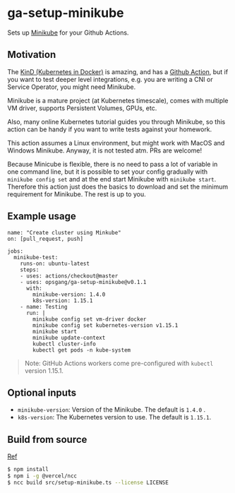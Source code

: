 # ga-setup-minikube

Sets up [Minikube](https://minikube.sigs.k8s.io) for your Github Actions.

## Motivation

The [KinD (Kubernetes in Docker)](https://kind.sigs.k8s.io/) is amazing, and has a [Github Action](https://github.com/engineerd/setup-kind),
but if you want to test deeper level integrations, e.g. you are writing a CNI or
Service Operator, you might need Minikube.

Minikube is a mature project (at Kubernetes timescale), comes with multiple VM driver, supports
Persistent Volumes, GPUs, etc.

Also, many online Kubernetes tutorial guides you through Minikube, so this action can be
handy if you want to write tests against your homework.

This action assumes a Linux environment, but might work with MacOS and Windows Minikube.
Anyway, it is not tested atm. PRs are welcome!

Because Minicube is flexible, there is no need to pass a lot of variable in one command line,
but it is possible to set your config gradually with `minikube config set` and at the end
start Minikube with `minikube start`. Therefore this action just does the basics to download
and set the minimum requirement for Minikube. The rest is up to you.

## Example usage

```
name: "Create cluster using Minkube"
on: [pull_request, push]

jobs:
  minikube-test:
    runs-on: ubuntu-latest
    steps:
    - uses: actions/checkout@master
    - uses: opsgang/ga-setup-minikube@v0.1.1
      with:
        minikube-version: 1.4.0
        k8s-version: 1.15.1
    - name: Testing
      run: |
        minikube config set vm-driver docker
        minikube config set kubernetes-version v1.15.1
        minikube start
        minikube update-context
        kubectl cluster-info
        kubectl get pods -n kube-system
```

> Note: GitHub Actions workers come pre-configured with `kubectl` version 1.15.1.

## Optional inputs

* `minikube-version`: Version of the Minikube. The default is `1.4.0` .
* `k8s-version`: The Kubernetes version to use. The default is `1.15.1`. 

## Build from source

[Ref](https://docs.github.com/en/free-pro-team@latest/actions/creating-actions/creating-a-javascript-action#commit-tag-and-push-your-action-to-github)

```bash
$ npm install
$ npm i -g @vercel/ncc
$ ncc build src/setup-minikube.ts --license LICENSE
```
